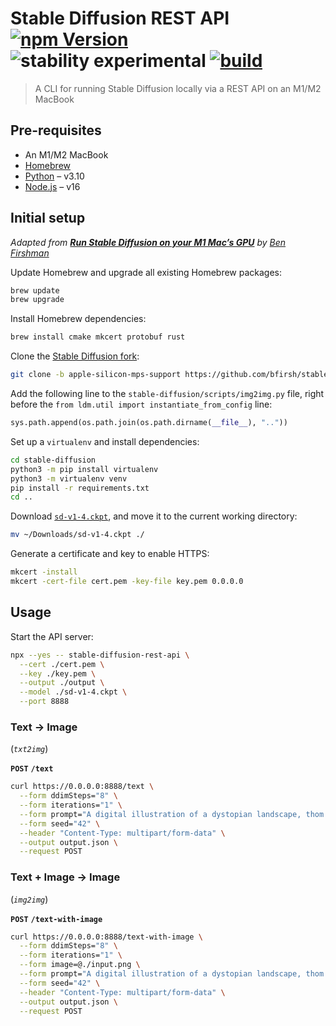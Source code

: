 # Stable Diffusion REST API [![npm Version](https://img.shields.io/npm/v/stable-diffusion-rest-api?cacheSeconds=1800)](https://npmjs.com/package/stable-diffusion-rest-api) ![stability experimental](https://img.shields.io/badge/stability-experimental-red?cacheSeconds=1800) [![build](https://img.shields.io/github/workflow/status/yuanqing/stable-diffusion-rest-api/build?cacheSeconds=1800)](https://github.com/yuanqing/stable-diffusion-rest-api/actions?query=workflow%3Abuild)

> A CLI for running Stable Diffusion locally via a REST API on an M1/M2 MacBook

## Pre-requisites

- An M1/M2 MacBook
- [Homebrew](https://brew.sh/)
- [Python](https://formulae.brew.sh/formula/python@3.10) – v3.10
- [Node.js](https://formulae.brew.sh/formula/node@16) – v16

## Initial setup

*Adapted from [**Run Stable Diffusion on your M1 Mac’s GPU**](https://replicate.com/blog/run-stable-diffusion-on-m1-mac) by [Ben Firshman](https://twitter.com/bfirsh)*

Update Homebrew and upgrade all existing Homebrew packages:

```sh
brew update
brew upgrade
```

Install Homebrew dependencies:

```sh
brew install cmake mkcert protobuf rust
```

Clone the [Stable Diffusion fork](https://github.com/bfirsh/stable-diffusion):

```sh
git clone -b apple-silicon-mps-support https://github.com/bfirsh/stable-diffusion.git
```

Add the following line to the `stable-diffusion/scripts/img2img.py` file, right before the `from ldm.util import instantiate_from_config` line:

```py
sys.path.append(os.path.join(os.path.dirname(__file__), ".."))
```

Set up a `virtualenv` and install dependencies:

```sh
cd stable-diffusion
python3 -m pip install virtualenv
python3 -m virtualenv venv
pip install -r requirements.txt
cd ..
```

Download [`sd-v1-4.ckpt`](https://huggingface.co/CompVis/stable-diffusion-v-1-4-original), and move it to the current working directory:

```sh
mv ~/Downloads/sd-v1-4.ckpt ./
```

Generate a certificate and key to enable HTTPS:

```sh
mkcert -install
mkcert -cert-file cert.pem -key-file key.pem 0.0.0.0
```

## Usage

Start the API server:

```sh
npx --yes -- stable-diffusion-rest-api \
  --cert ./cert.pem \
  --key ./key.pem \
  --output ./output \
  --model ./sd-v1-4.ckpt \
  --port 8888
```

### Text → Image

(*`txt2img`*)

**`POST`** **`/text`**

```sh
curl https://0.0.0.0:8888/text \
  --form ddimSteps="8" \
  --form iterations="1" \
  --form prompt="A digital illustration of a dystopian landscape, thom tenerys, cyberpunk, epic composition, 4k, detailed, trending on artstation, fantasy vivid colors" \
  --form seed="42" \
  --header "Content-Type: multipart/form-data" \
  --output output.json \
  --request POST
```

### Text + Image → Image

(*`img2img`*)

**`POST`** **`/text-with-image`**

```sh
curl https://0.0.0.0:8888/text-with-image \
  --form ddimSteps="8" \
  --form iterations="1" \
  --form image=@./input.png \
  --form prompt="A digital illustration of a dystopian landscape, thom tenerys, cyberpunk, epic composition, 4k, detailed, trending on artstation, fantasy vivid colors" \
  --form seed="42" \
  --header "Content-Type: multipart/form-data" \
  --output output.json \
  --request POST
```
